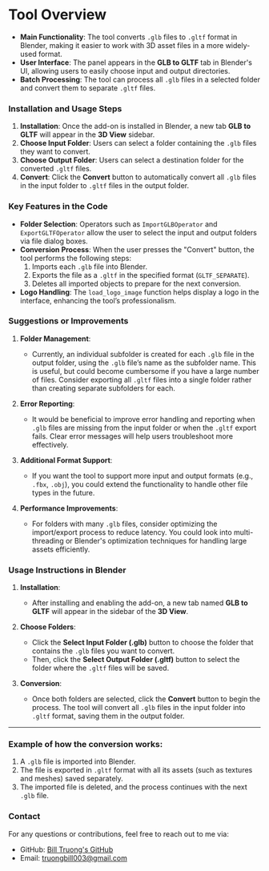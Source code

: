 # Tool Overview

- **Main Functionality**: The tool converts `.glb` files to `.gltf` format in Blender, making it easier to work with 3D asset files in a more widely-used format.
- **User Interface**: The panel appears in the **GLB to GLTF** tab in Blender's UI, allowing users to easily choose input and output directories.
- **Batch Processing**: The tool can process all `.glb` files in a selected folder and convert them to separate `.gltf` files.

### Installation and Usage Steps

1. **Installation**: Once the add-on is installed in Blender, a new tab **GLB to GLTF** will appear in the **3D View** sidebar.
2. **Choose Input Folder**: Users can select a folder containing the `.glb` files they want to convert.
3. **Choose Output Folder**: Users can select a destination folder for the converted `.gltf` files.
4. **Convert**: Click the **Convert** button to automatically convert all `.glb` files in the input folder to `.gltf` files in the output folder.

### Key Features in the Code

- **Folder Selection**: Operators such as `ImportGLBOperator` and `ExportGLTFOperator` allow the user to select the input and output folders via file dialog boxes.
- **Conversion Process**: When the user presses the "Convert" button, the tool performs the following steps:
  1. Imports each `.glb` file into Blender.
  2. Exports the file as a `.gltf` in the specified format (`GLTF_SEPARATE`).
  3. Deletes all imported objects to prepare for the next conversion.
- **Logo Handling**: The `load_logo_image` function helps display a logo in the interface, enhancing the tool’s professionalism.

### Suggestions or Improvements

1. **Folder Management**:
   - Currently, an individual subfolder is created for each `.glb` file in the output folder, using the `.glb` file’s name as the subfolder name. This is useful, but could become cumbersome if you have a large number of files. Consider exporting all `.gltf` files into a single folder rather than creating separate subfolders for each.

2. **Error Reporting**:
   - It would be beneficial to improve error handling and reporting when `.glb` files are missing from the input folder or when the `.gltf` export fails. Clear error messages will help users troubleshoot more effectively.

3. **Additional Format Support**:
   - If you want the tool to support more input and output formats (e.g., `.fbx`, `.obj`), you could extend the functionality to handle other file types in the future.

4. **Performance Improvements**:
   - For folders with many `.glb` files, consider optimizing the import/export process to reduce latency. You could look into multi-threading or Blender's optimization techniques for handling large assets efficiently.

### Usage Instructions in Blender

1. **Installation**:
   - After installing and enabling the add-on, a new tab named **GLB to GLTF** will appear in the sidebar of the **3D View**.
   
2. **Choose Folders**:
   - Click the **Select Input Folder (.glb)** button to choose the folder that contains the `.glb` files you want to convert.
   - Then, click the **Select Output Folder (.gltf)** button to select the folder where the `.gltf` files will be saved.

3. **Conversion**:
   - Once both folders are selected, click the **Convert** button to begin the process. The tool will convert all `.glb` files in the input folder into `.gltf` format, saving them in the output folder.

---

### Example of how the conversion works:
1. A `.glb` file is imported into Blender.
2. The file is exported in `.gltf` format with all its assets (such as textures and meshes) saved separately.
3. The imported file is deleted, and the process continues with the next `.glb` file.

### Contact

For any questions or contributions, feel free to reach out to me via:

- GitHub: [Bill Truong's GitHub](https://github.com/billtruong003)
- Email: truongbill003@gmail.com